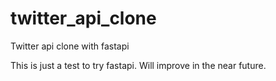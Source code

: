 # twitter_api_clone
Twitter api clone with fastapi

This is just a test to try fastapi. Will improve in the near future.
